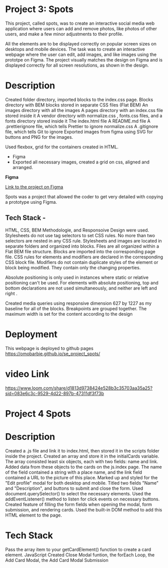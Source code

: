 # Project 3: Spots

This project, called spots, was to create an interactive social media web application where users can add and remove photos, like photos of other users, and make a few minor adjustments to their profile.

All the elements are to be displayed correctly on popular screen sizes on desktops and mobile devices.
The task was to create an interactive webpage where the user can edit, add images, and like images using the prototpe on Figma. The project visually matches the design on Figma and is displayed correctly for all
screen resolutions, as shown in the design.

# Description

Created folder directory, imported blocks to the index.css page.
Blocks directory with BEM blocks stored in separate CSS files (Flat BEM)
An images directory with all the images
A pages directory with an index.css file stored inside it
A vendor directory with normalize.css , fonts.css files, and a fonts directory
stored inside it
The index.html file
A README.md file
A .prettierignore file, which tells Prettier to ignore normalize.css
A .gitignore file, which tells Git to ignore
Exported images from figma using SVG for buttons and
PNG for the images.

Used flexbox, grid for the containers created in HTML.

- Figma
- Exported all necessary images, created a grid on css, aligned and arranged.

**Figma**

[Link to the project on Figma](https://www.figma.com/file/BBNm2bC3lj8QQMHlnqRsga/Sprint-3-Project-%E2%80%94-Spots?type=design&node-id=2%3A60&mode=design&t=afgNFybdorZO6cQo-1)

Spots was a project that allowed the coder to get very detailed with copying a prototype using Figma.

## Tech Stack -

HTML, CSS, BEM Methodologie, and Responsoive Design were used.
Stylesheets do not use tag selectors to set CSS rules.
No more than two selectors are nested in any CSS rule.
Stylesheets and images are located in separate folders and organized into
blocks. Files are all organized within a Flat BEM file structure.
Blocks are imported into the corresponding page file. CSS rules for elements
and modifiers are declared in the corresponding CSS block file.
Modifiers do not contain duplicate styles of the element or block being
modified. They contain only the changing properties.

Absolute positioning is only used in instances where static or relative
positioning can't be used.
For elements with absolute positioning, top and bottom declarations are not
used simultaneously, and neither are left and right .

Created media queries using responsive dimension 627 by 1227 as my baseline for all of the blocks.
Breakpoints are grouped together. The maximum width is set for the content according to the design

# Deployment

This webpage is deployed to github pages
https://omobarbie.github.io/se_project_spots/

# video Link

https://www.loom.com/share/d1813d9738424e528b3c35703aa35a25?sid=083e6c3c-9529-4d22-897b-47311df3f73b

# Project 4 Spots

# Description

Created a .js file and link it to index.html, then stored it in the scripts folder inside the project.
Created an array and store it in the initialCards variable. The array consisted least six objects, each with two fields: name and link.
Added data from these objects to the cards on the js.index page.
The name of the field contained a string with a place name, and the link field contained a URL to the picture of this place.
Marked up and styled for the "Edit profile" modal for both desktop and mobile. Titled two fields "Name" and "Description", and buttons to submit and close the form.
Used document.querySelector() to select the necessary elements.
Used the addEventListener() method to listen for click events on necessary buttons.
Created feature of filling the form fields when opening the modal, form submission, and rendering cards.
Used the built-in DOM method to add this HTML element to the page.

# Tech Stack

Pass the array item to your getCardElement() function to create a card element.
JavaScript
Created Close Modal funtion, the forEach Loop, the Add Card Modal, the Add Card Modal Submission
